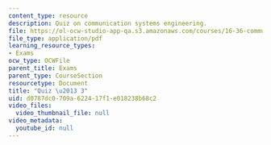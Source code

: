 ```yaml
---
content_type: resource
description: Quiz on communication systems engineering.
file: https://ol-ocw-studio-app-qa.s3.amazonaws.com/courses/16-36-communication-systems-engineering-spring-2009/d0787dc0709a622417f1e018238b68c2_MIT16_36s09_quiz03.pdf
file_type: application/pdf
learning_resource_types:
- Exams
ocw_type: OCWFile
parent_title: Exams
parent_type: CourseSection
resourcetype: Document
title: "Quiz \u2013 3"
uid: d0787dc0-709a-6224-17f1-e018238b68c2
video_files:
  video_thumbnail_file: null
video_metadata:
  youtube_id: null
---
```

